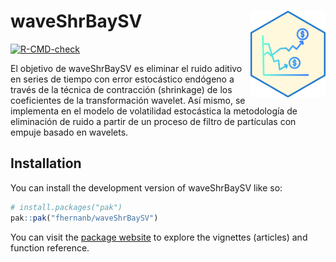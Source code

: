 
# waveShrBaySV <img src="docs/logo.png" align="right" alt="" width="120" />

<!-- badges: start -->
[![R-CMD-check](https://github.com/fhernanb/waveShrBaySV/actions/workflows/R-CMD-check.yaml/badge.svg)](https://github.com/fhernanb/waveShrBaySV/actions/workflows/R-CMD-check.yaml)
<!-- badges: end -->

El objetivo de waveShrBaySV es eliminar el ruido aditivo en series de tiempo con error estocástico 
endógeno a través de la técnica de contracción (shrinkage) de los coeficientes de la transformación 
wavelet. Así mismo, se implementa en el modelo de volatilidad estocástica la metodología de 
eliminación de ruido a partir de un proceso de filtro de partículas con empuje basado en wavelets.

## Installation

You can install the development version of waveShrBaySV like so:

``` r
# install.packages("pak")
pak::pak("fhernanb/waveShrBaySV")
```

You can visit the [package
website](https://fhernanb.github.io/waveShrBaySV/) to explore the vignettes
(articles) and function reference.
